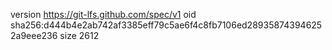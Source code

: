 version https://git-lfs.github.com/spec/v1
oid sha256:d444b4e2ab742af3385eff79c5ae6f4c8fb7106ed289358743946252a9eee236
size 2612
